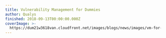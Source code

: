 ```yaml
---
title: Vulnerability Management for Dummies
author: Qualys
finished: 2018-09-13T00:00:00.000Z
coverImage: >-
  https://dum21w3618van.cloudfront.net/images/blogs/news/images/vm-for-dummies.gif
---
```

